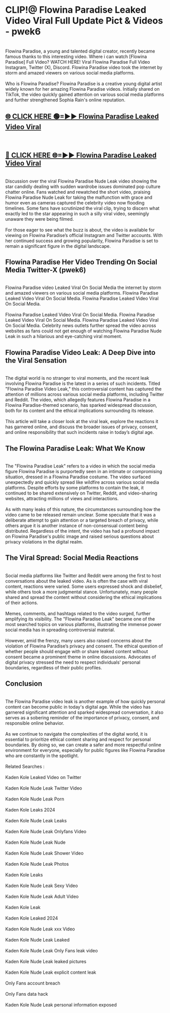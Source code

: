 # CLIP!@ Flowina Paradise Leaked Video Viral Full Update Pict & Videos - pwek6
<br>
Flowina Paradise, a young and talented digital creator, recently became famous thanks to this interesting video. Where i can watch [Flowina Paradise] Full Video? WATCH HERE! Viral Flowina Paradise Full Video Instagram, Twitter (X), Discord. Flowina Paradise video took the internet by storm and amazed viewers on various social media platforms.
<br><br>
Who is Flowina Paradise? Flowina Paradise is a creative young digital artist widely known for her amazing Flowina Paradise videos. Initially shared on TikTok, the video quickly gained attention on various social media platforms and further strengthened Sophia Rain's online reputation.
<br>
<h2><a href="https://bestclip.site?title=Flowina_Paradise">🌐 CLICK HERE 🟢=►► Flowina Paradise Leaked Video Viral</a></h2>
<br>
<h2><a href="https://bestclip.site?title=Flowina_Paradise">🔴 CLICK HERE 🌐=►► Flowina Paradise Leaked Video Viral</a></h2>
<br>
Discussion over the viral Flowina Paradise Nude Leak video showing the star candidly dealing with sudden wardrobe issues dominated pop culture chatter online. Fans watched and rewatched the short video, praising Flowina Paradise Nude Leak for taking the malfunction with grace and humor even as cameras captured the celebrity video now flooding timelines. Some fans have scrutinized the viral clip, trying to discern what exactly led to the star appearing in such a silly viral video, seemingly unaware they were being filmed.
<br><br>
For those eager to see what the buzz is about, the video is available for viewing on Flowina Paradise’s official Instagram and Twitter accounts. With her continued success and growing popularity, Flowina Paradise is set to remain a significant figure in the digital landscape.
<br>
<h2>Flowina Paradise Her Video Trending On Social Media Twitter-X (pwek6)</h2>
<br>
Flowina Paradise video Leaked Viral On Social Media the internet by storm and amazed viewers on various social media platforms. Flowina Paradise Leaked Video Viral On Social Media. Flowina Paradise Leaked Video Viral On Social Media.
<br><br>
Flowina Paradise Leaked Video Viral On Social Media. Flowina Paradise Leaked Video Viral On Social Media. Flowina Paradise Leaked Video Viral On Social Media. Celebrity news outlets further spread the video across websites as fans could not get enough of watching Flowina Paradise Nude Leak in such a hilarious and eye-catching viral moment.
<br>
<h2>Flowina Paradise Video Leak: A Deep Dive into the Viral Sensation</h2>
<br>
The digital world is no stranger to viral moments, and the recent leak involving Flowina Paradise is the latest in a series of such incidents. Titled "Flowina Paradise Video Leak," this controversial content has captured the attention of millions across various social media platforms, including Twitter and Reddit. The video, which allegedly features Flowina Paradise in a Flowina Paradise-themed scenario, has sparked widespread discussion, both for its content and the ethical implications surrounding its release.
<br><br>
This article will take a closer look at the viral leak, explore the reactions it has garnered online, and discuss the broader issues of privacy, consent, and online responsibility that such incidents raise in today’s digital age.
<br>
<h2>The Flowina Paradise Leak: What We Know</h2>
<br>
The "Flowina Paradise Leak" refers to a video in which the social media figure Flowina Paradise is purportedly seen in an intimate or compromising situation, dressed in a Flowina Paradise costume. The video surfaced unexpectedly and quickly spread like wildfire across various social media platforms. Despite efforts by some platforms to contain the leak, it continued to be shared extensively on Twitter, Reddit, and video-sharing websites, attracting millions of views and interactions.
<br><br>
As with many leaks of this nature, the circumstances surrounding how the video came to be released remain unclear. Some speculate that it was a deliberate attempt to gain attention or a targeted breach of privacy, while others argue it is another instance of non-consensual content being distributed. Regardless of the intent, the video has had a profound impact on Flowina Paradise's public image and raised serious questions about privacy violations in the digital realm.
<br>
<h2>The Viral Spread: Social Media Reactions</h2>
<br>
Social media platforms like Twitter and Reddit were among the first to host conversations about the leaked video. As is often the case with viral content, reactions were varied. Some users expressed shock and disbelief, while others took a more judgmental stance. Unfortunately, many people shared and spread the content without considering the ethical implications of their actions.
<br><br>
Memes, comments, and hashtags related to the video surged, further amplifying its visibility. The "Flowina Paradise Leak" became one of the most searched topics on various platforms, illustrating the immense power social media has in spreading controversial material.
<br><br>
However, amid the frenzy, many users also raised concerns about the violation of Flowina Paradise’s privacy and consent. The ethical question of whether people should engage with or share leaked content without consent became a prominent theme in online discussions. Advocates of digital privacy stressed the need to respect individuals' personal boundaries, regardless of their public profiles.
<br>
<h2>Conclusion</h2>
<br>
The Flowina Paradise video leak is another example of how quickly personal content can become public in today's digital age. While the video has garnered significant attention and sparked widespread conversation, it also serves as a sobering reminder of the importance of privacy, consent, and responsible online behavior.
<br><br>
As we continue to navigate the complexities of the digital world, it is essential to prioritize ethical content sharing and respect for personal boundaries. By doing so, we can create a safer and more respectful online environment for everyone, especially for public figures like Flowina Paradise who are constantly in the spotlight.
<br><br>
Related Searches :
<br><br>
Kaden Kole Leaked Video on Twitter
<br><br>
Kaden Kole Nude Leak Twitter Video
<br><br>
Kaden Kole Nude Leak Porn
<br><br>
Kaden Kole Leaks 2024
<br><br>
Kaden Kole Nude Leak Leaks
<br><br>
Kaden Kole Nude Leak Onlyfans Video
<br><br>
Kaden Kole Nude Leak Nude
<br><br>
Kaden Kole Nude Leak Shower Video
<br><br>
Kaden Kole Nude Leak Photos
<br><br>
Kaden Kole Leaks
<br><br>
Kaden Kole Nude Leak Sexy Video
<br><br>
Kaden Kole Nude Leak Adult Video
<br><br>
Kaden Kole Leak
<br><br>
Kaden Kole Leaked 2024
<br><br>
Kaden Kole Nude Leak xxx Video
<br><br>
Kaden Kole Nude Leak Leaked
<br><br>
Kaden Kole Nude Leak Only Fans leak video
<br><br>
Kaden Kole Nude Leak leaked pictures
<br><br>
Kaden Kole Nude Leak explicit content leak
<br><br>
Only Fans account breach
<br><br>
Only Fans data hack
<br><br>
Kaden Kole Nude Leak personal information exposed